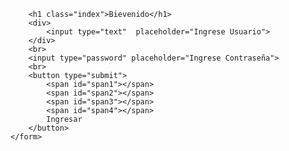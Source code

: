 <html>
<head>
    <meta name="viewport" content="width=device-width, initial-scale=1.0">
    <meta charset="utf-8">
    <link rel="stylesheet" type="text/css" href="estilos.css">
    <title>Inicio</title>
</head>
<body  class="res">
    <form action="responsive.html" class="form">

        <h1 class="index">Bievenido</h1>
        <div>
            <input type="text"  placeholder="Ingrese Usuario">
        </div>
        <br>
        <input type="password" placeholder="Ingrese Contraseña">
        <br>
        <button type="submit">
            <span id="span1"></span>
            <span id="span2"></span>
            <span id="span3"></span>
            <span id="span4"></span>
            Ingresar
        </button>
    </form>
</body>
</html>
